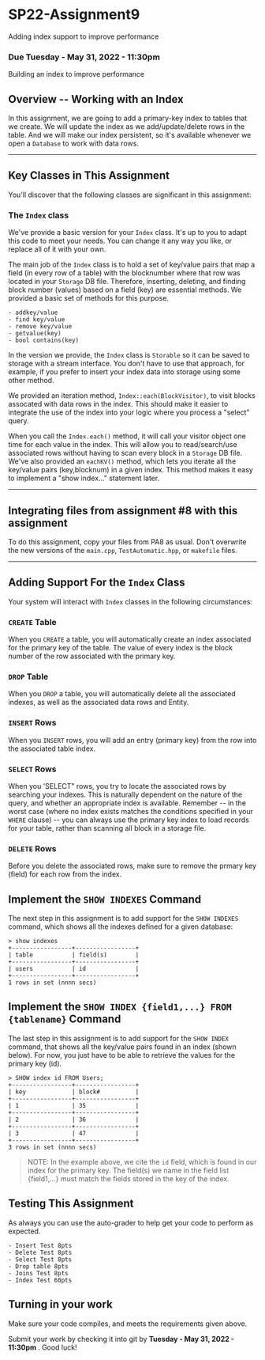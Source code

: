 # SP22-Assignment9
Adding index support to improve performance

### Due Tuesday - May 31, 2022 - 11:30pm 

Building an index to improve performance

## Overview -- Working with an Index

In this assignment, we are going to add a primary-key index to tables that we create.  We will update the index as we add/update/delete rows in the table. And we will make our index persistent, so it's available whenever we open a `Database` to work with data rows.

<hr>

## Key Classes in This Assignment 

You'll discover that the following classes are significant in this assignment:

### The `Index` class

We've provide a basic version for your `Index` class. It's up to you to adapt this code to meet your needs. You can change it any way you like, or replace all of it with your own.

The main job of the `Index` class is to hold a set of key/value pairs that map a field (in every row of a table) with the blocknumber where that row was located in your `Storage` DB file. Therefore, inserting, deleting, and finding block number (values) based on a field (key) are essential methods.  We provided a basic set of methods for this purpose. 

```
- addkey/value
- find key/value
- remove key/value
- getvalue(key)
- bool contains(key)
```

In the version we provide, the `Index` class is `Storable` so it can be saved to storage with a stream interface. You don't have to use that approach, for example, if you prefer to insert your index data into storage using some other method.

We provided an iteration method, `Index::each(BlockVisitor)`, to visit blocks assocated with data rows in the index. This should make it easier to integrate the use of the index into your logic where you process a "select" query. 

When you call the `Index.each()` method, it will call your visitor object one time for each value in the index. This will allow you to read/search/use associated rows without having to scan every block in a `Storage` DB file.  We've also provided an `eachKV()` method, which lets you iterate all the key/value pairs (key,blocknum) in a given index. This method makes it easy to implement a "show index..." statement later.

<hr>

## Integrating files from assignment #8 with this assignment

To do this assignment, copy your files from PA8 as usual.  Don't overwrite the new versions of the `main.cpp`, `TestAutomatic.hpp`, or `makefile` files.

<hr>

## Adding Support For the `Index` Class

Your system will interact with `Index` classes in the following circumstances:

### `CREATE` Table

When you `CREATE` a table, you will automatically create an index associated for the primary key of the table. The value of every index is the block number of the row associated with the primary key.

### `DROP` Table

When you `DROP` a table, you will automatically delete all the associated indexes, as well as the associated data rows and Entity.

### `INSERT` Rows

When you `INSERT` rows, you will add an entry (primary key) from the row into the associated table index.

### `SELECT` Rows

When you 'SELECT" rows, you try to locate the associated rows by searching your indexes. This is naturally dependent on the nature of the query, and whether an appropriate index is available.  Remember -- in the worst case (where no index exists matches the conditions specified in your `WHERE` clause) -- you can always use the primary key index to load records for your table, rather than scanning all block in a storage file.

### `DELETE` Rows

Before you delete the associated rows, make sure to remove the prmary key (field) for each row from the index.

## Implement the `SHOW INDEXES` Command

The next step in this assignment is to add support for the `SHOW INDEXES` command, which shows all the indexes defined for a given database:

```
> show indexes
+-----------------+-----------------+
| table           | field(s)        | 
+-----------------+-----------------+
| users           | id              |  
+-----------------+-----------------+
1 rows in set (nnnn secs)
```

## Implement the `SHOW INDEX {field1,...} FROM {tablename}` Command

The last step in this assignment is to add support for the `SHOW INDEX` command, that shows all the key/value pairs found in an index (shown below). For now, you just have to be able to retrieve the values for the primary key (id). 

```
> SHOW index id FROM Users; 
+-----------------+-----------------+
| key             | block#          | 
+-----------------+-----------------+
| 1               | 35              |  
+-----------------+-----------------+
| 2               | 36              |  
+-----------------+-----------------+
| 3               | 47              |  
+-----------------+-----------------+
3 rows in set (nnnn secs)
```

> NOTE:  In the example above, we cite the `id` field, which is found in our index for the primary key. The field(s) we name in the field list {field1,...} must match the fields stored in the key of the index. 

## Testing This Assignment

As always you can use the auto-grader to help get your code to perform as expected.

```
- Insert Test 8pts
- Delete Test 8pts
- Select Test 8pts
- Drop table 8pts
- Joins Test 8pts
- Index Test 60pts
```

## Turning in your work 

Make sure your code compiles, and meets the requirements given above. 

Submit your work by checking it into git by <b>Tuesday - May 31, 2022 - 11:30pm  </b>. Good luck! 
